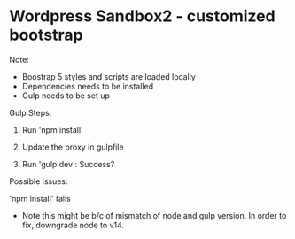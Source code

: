 # Wordpress Sandbox2 - customized bootstrap

Note:

- Boostrap 5 styles and scripts are loaded locally
- Dependencies needs to be installed
- Gulp needs to be set up


Gulp Steps:

1) Run 'npm install'

2) Update the proxy in gulpfile

3) Run 'gulp dev': Success?

Possible issues:

'npm install' fails

- Note this might be b/c of mismatch of node and gulp version. In order to fix, downgrade node to v14. 

